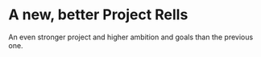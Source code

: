 # A new, better Project Rells
An even stronger project and higher ambition and goals than the previous one.